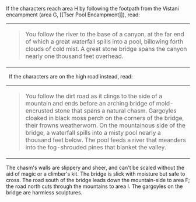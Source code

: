 If the characters reach area H by following the footpath from the Vistani encampment (area G, [[Tser Pool Encampment]]), read:

<table><tbody><tr class="odd"><td><blockquote><p>You follow the river to the base of a canyon, at the far
end of which a great waterfall spills into a pool, billowing
forth clouds of cold mist. A great stone bridge spans the
canyon nearly one thousand feet overhead.</p></blockquote></td></tr></tbody></table>
 
If the characters are on the high road instead, read:
 
<table><tbody><tr class="odd"><td><blockquote><p>You follow the dirt road as it clings to the side of a mountain and ends before an arching bridge of mold-encrusted stone that spans a natural chasm. Gargoyles cloaked in black moss perch on the corners of the bridge, their frowns weatherworn. On the mountainous side of the bridge, a waterfall spills into a misty pool nearly a thousand feet below. The pool feeds a river that meanders into the fog-shrouded pines that blanket the valley.</p></blockquote></td></tr></tbody></table>

The chasm's walls are slippery and sheer, and can't be scaled without the aid of magic or a climber's kit. The bridge is slick with moisture but safe to cross. The road south of the bridge leads down the mountain-side to area F; the road north cuts through the mountains to area I. The gargoyles on the bridge are harmless sculptures.




